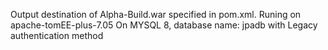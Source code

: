 
Output destination of Alpha-Build.war specified in pom.xml.
Runing on apache-tomEE-plus-7.05
On MYSQL 8, database name: jpadb with Legacy authentication method